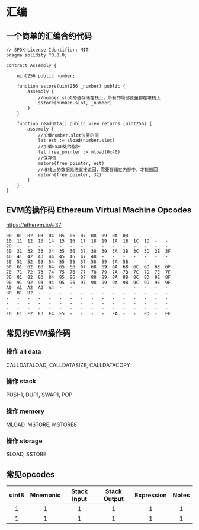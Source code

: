 # 汇编

## 一个简单的汇编合约代码

```text
// SPDX-License-Identifier: MIT
pragma solidity ^0.8.0;

contract Assembly {

    uint256 public number;

    function sstore(uint256 _number) public {
        assembly {
            //number.slot的值存储在栈上，所有的局部变量都在堆栈上
            sstore(number.slot, _number)
        }
    }

    function readData() public view returns (uint256) {
        assembly {
            //加载number.slot位置的值
            let est := sload(number.slot)
            //加载0x40处的指针
            let free_pointer := mload(0x40)
            //保存值
            mstore(free_pointer, est)
            //堆栈上的数据无法直接返回，需要存储在内存中，才能返回
            return(free_pointer, 32)
        }
    }
}

```

## EVM的操作码 Ethereum Virtual Machine Opcodes

https://ethervm.io/#37

```text
00	01	02	03	04	05	06	07	08	09	0A	0B	-	-	-	-
10	11	12	13	14	15	16	17	18	19	1A	1B	1C	1D	-	-
20	-	-	-	-	-	-	-	-	-	-	-	-	-	-	-
30	31	32	33	34	35	36	37	38	39	3A	3B	3C	3D	3E	3F
40	41	42	43	44	45	46	47	48	-	-	-	-	-	-	-
50	51	52	53	54	55	56	57	58	59	5A	5B	-	-	-	-
60	61	62	63	64	65	66	67	68	69	6A	6B	6C	6D	6E	6F
70	71	72	73	74	75	76	77	78	79	7A	7B	7C	7D	7E	7F
80	81	82	83	84	85	86	87	88	89	8A	8B	8C	8D	8E	8F
90	91	92	93	94	95	96	97	98	99	9A	9B	9C	9D	9E	9F
A0	A1	A2	A3	A4	-	-	-	-	-	-	-	-	-	-	-
B0	B1	B2	-	-	-	-	-	-	-	-	-	-	-	-	-
-	-	-	-	-	-	-	-	-	-	-	-	-	-	-	-
-	-	-	-	-	-	-	-	-	-	-	-	-	-	-	-
-	-	-	-	-	-	-	-	-	-	-	-	-	-	-	-
F0	F1	F2	F3	F4	F5	-	-	-	-	FA	-	-	FD	-	FF
```


## 常见的EVM操作码

### 操作 all data

CALLDATALOAD, CALLDATASIZE, CALLDATACOPY

### 操作 stack

PUSH1, DUP1, SWAP1, POP

### 操作 memory

MLOAD, MSTORE, MSTORE8

### 操作 storage

SLOAD, SSTORE

## 常见opcodes

|uint8|Mnemonic|Stack Input|Stack Output|Expression|Notes|
|:--:|:--:|:--:|:--:|:--:|:--:|
|1|1|1|1|1|1|
|1|1|1|1|1|1|




